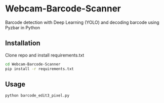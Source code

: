 # Webcam-Barcode-Scanner
Barcode detection with Deep Learning (YOLO) and decoding barcode using Pyzbar in Python




## Installation
Clone repo and install requirements.txt
```bash
cd Webcam-Barcode-Scanner
pip install -r requirements.txt
```

## Usage
```bash
python barcode_edit3_pixel.py
```

